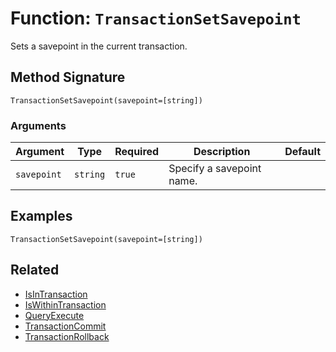 [comment]: # (Note: This documentation is generated dynamically in the build process.  To modify the contents, change the javadoc on the _invoke method of the BIF class)

# Function: `TransactionSetSavepoint`

Sets a savepoint in the current transaction.

## Method Signature
```
TransactionSetSavepoint(savepoint=[string])
```
### Arguments

| Argument | Type | Required | Description | Default |
|----------|------|----------|-------------|---------|
| `savepoint` | `string` | `true` | Specify a savepoint name. |  |

## Examples

```
TransactionSetSavepoint(savepoint=[string])
```

## Related
  * [IsInTransaction](IsInTransaction.md)
  * [IsWithinTransaction](IsWithinTransaction.md)
  * [QueryExecute](QueryExecute.md)
  * [TransactionCommit](TransactionCommit.md)
  * [TransactionRollback](TransactionRollback.md)
